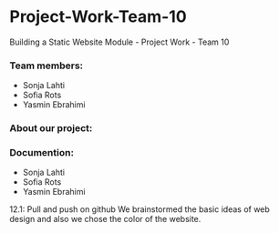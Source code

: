 # Project-Work-Team-10
 Building a Static Website Module - Project Work - Team 10


### Team members: 
- Sonja Lahti
- Sofia Rots
- Yasmin Ebrahimi


### About our project: 



### Documention:
- Sonja Lahti 
- Sofia Rots
- Yasmin Ebrahimi 

12.1: 
Pull and push on github 
We brainstormed the basic ideas of web design
and also we chose the color of the website. 










